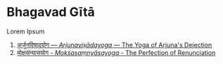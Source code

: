 # Bhagavad Gītā

Lorem Ipsum

1. [अर्जुनविषादयोग — <em> Arjunaviṣādayoga </em> — The Yoga of Arjuna's Dejection](./ch1/ch1.md)
18. [मोक्षसंन्यासयोग - <em> Mokśasaṃnyāsayoga </em> - The Perfection of Renunciation](./ch18/ch18.md)
